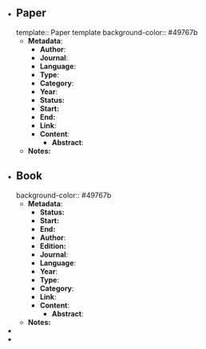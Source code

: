 - ## Paper
  template:: Paper template
  background-color:: #49767b
	- **Metadata**:
		- **Author**:
		- **Journal**:
		- **Language**:
		- **Type**:
		- **Category**:
		- **Year**:
		- **Status:**
		- **Start:**
		- **End:**
		- **Link**:
		- **Content**:
			- **Abstract**:
	- **Notes:**
- ## Book
  background-color:: #49767b
	- **Metadata**:
		- **Status:**
		- **Start:**
		- **End:**
		- **Author**:
		- **Edition:**
		- **Journal**:
		- **Language**:
		- **Year**:
		- **Type**:
		- **Category**:
		- **Link**:
		- **Content**:
			- **Abstract**:
	- **Notes:**
-
-
